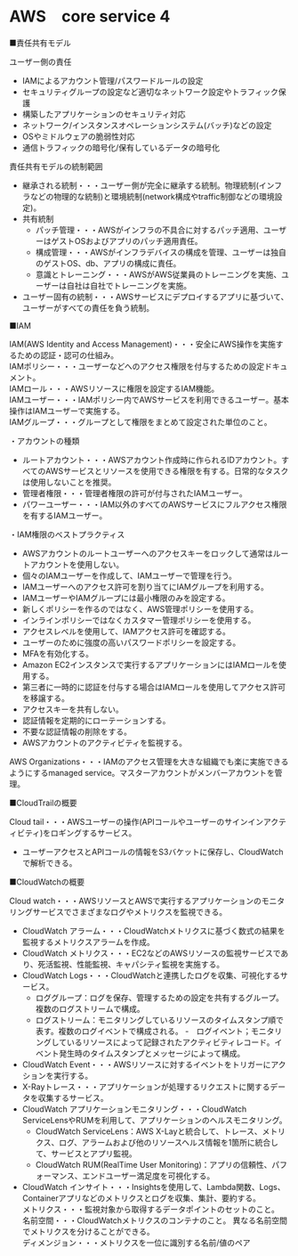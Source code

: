 # AWS　core service 4

■責任共有モデル

ユーザー側の責任
- IAMによるアカウント管理/パスワードルールの設定
- セキュリティグループの設定など適切なネットワーク設定やトラフィック保護
- 構築したアプリケーションのセキュリティ対応
- ネットワーク/インスタンスオペレーションシステム(バッチ)などの設定
- OSやミドルウェアの脆弱性対応
- 通信トラフィックの暗号化/保有しているデータの暗号化

責任共有モデルの統制範囲
- 継承される統制・・・ユーザー側が完全に継承する統制。物理統制(インフラなどの物理的な統制)と環境統制(network構成やtraffic制御などの環境設定)。
- 共有統制
    - パッチ管理・・・AWSがインフラの不具合に対するパッチ適用、ユーザーはゲストOSおよびアプリのパッチ適用責任。
    - 構成管理・・・AWSがインフラデバイスの構成を管理、ユーザーは独自のゲストOS、db、アプリの構成に責任。
    - 意識とトレーニング・・・AWSがAWS従業員のトレーニングを実施、ユーザーは自社は自社でトレーニングを実施。
- ユーザー固有の統制・・・AWSサービスにデプロイするアプリに基づいて、ユーザーがすべての責任を負う統制。

■IAM

IAM(AWS Identity and Access Management)・・・安全にAWS操作を実施するための認証・認可の仕組み。  
IAMポリシー・・・ユーザーなどへのアクセス権限を付与するための設定ドキュメント。  
IAMロール・・・AWSリソースに権限を設定するIAM機能。    
IAMユーザー・・・IAMポリシー内でAWSサービスを利用できるユーザー。基本操作はIAMユーザーで実施する。  
IAMグループ・・・グループとして権限をまとめて設定された単位のこと。  

・アカウントの種類
- ルートアカウント・・・AWSアカウント作成時に作られるIDアカウント。すべてのAWSサービスとリソースを使用できる権限を有する。日常的なタスクは使用しないことを推奨。
- 管理者権限・・・管理者権限の許可が付与されたIAMユーザー。
- パワーユーザー・・・IAM以外のすべてのAWSサービスにフルアクセス権限を有するIAMユーザー。

・IAM権限のベストプラクティス
- AWSアカウントのルートユーザーへのアクセスキーをロックして通常はルートアカウントを使用しない。
- 個々のIAMユーザーを作成して、IAMユーザーで管理を行う。
- IAMユーザーへのアクセス許可を割り当てにIAMグループを利用する。
- IAMユーザーやIAMグループには最小権限のみを設定する。
- 新しくポリシーを作るのではなく、AWS管理ポリシーを使用する。
- インラインポリシーではなくカスタマー管理ポリシーを使用する。
- アクセスレベルを使用して、IAMアクセス許可を確認する。
- ユーザーのために強度の高いパスワードポリシーを設定する。
- MFAを有効化する。
- Amazon EC2インスタンスで実行するアプリケーションにはIAMロールを使用する。
- 第三者に一時的に認証を付与する場合はIAMロールを使用してアクセス許可を移譲する。
- アクセスキーを共有しない。
- 認証情報を定期的にローテーションする。
- 不要な認証情報の削除をする。
- AWSアカウントのアクティビティを監視する。

AWS Organizations・・・IAMのアクセス管理を大きな組織でも楽に実施できるようにするmanaged service。マスターアカウントがメンバーアカウントを管理。

■CloudTrailの概要

Cloud tail・・・AWSユーザーの操作(APIコールやユーザーのサインインアクティビティ)をロギングするサービス。　　
- ユーザーアクセスとAPIコールの情報をS3バケットに保存し、CloudWatchで解析できる。

■CloudWatchの概要

Cloud watch・・・AWSリソースとAWSで実行するアプリケーションのモニタリングサービスでさまざまなログやメトリクスを監視できる。
- CloudWatch アラーム・・・CloudWatchメトリクスに基づく数式の結果を監視するメトリクスアラームを作成。
- CloudWatch メトリクス・・・EC2などのAWSリソースの監視サービスであり、死活監視、性能監視、キャパシティ監視を実施する。
- CloudWatch Logs・・・CloudWatchと連携したログを収集、可視化するサービス。
    - ロググループ：ログを保存、管理するための設定を共有するグループ。複数のログストリームで構成。
    - ログストリーム：モニタリングしているリソースのタイムスタンプ順で表す。複数のログイベントで構成される。
    -　ログイベント；モニタリングしているリソースによって記録されたアクティビティレコード。イベント発生時のタイムスタンプとメッセージによって構成。
- CloudWatch Event・・・AWSリソースに対するイベントをトリガーにアクションを実行する。
- X-Rayトレース・・・アプリケーションが処理するリクエストに関するデータを収集するサービス。
- CloudWatch アプリケーションモニタリング・・・CloudWatch ServiceLensやRUMを利用して、アプリケーションのヘルスモニタリング。
    - CloudWatch ServiceLens：AWS X-Layと統合して、トレース、メトリクス、ログ、アラームおよび他のリソースヘルス情報を1箇所に統合して、サービスとアプリ監視。
    - CloudWatch RUM(RealTime User Monitoring)：アプリの信頼性、パフォーマンス、エンドユーザー満足度を可視化する。
- CloudWatch インサイト・・・Insightsを使用して、Lambda関数、Logs、Containerアプリなどのメトリクスとログを収集、集計、要約する。  
メトリクス・・・監視対象から取得するデータポイントのセットのこと。  
名前空間・・・CloudWatchメトリクスのコンテナのこと。  異なる名前空間でメトリクスを分けることができる。  
ディメンジョン・・・メトリクスを一位に識別する名前/値のペア